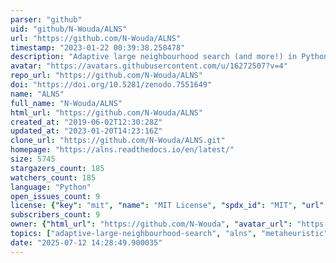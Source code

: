 ```yaml
---
parser: "github"
uid: "github/N-Wouda/ALNS"
url: "https://github.com/N-Wouda/ALNS"
timestamp: "2023-01-22 00:39:38.258478"
description: "Adaptive large neighbourhood search (and more!) in Python."
avatar: "https://avatars.githubusercontent.com/u/16272507?v=4"
repo_url: "https://github.com/N-Wouda/ALNS"
doi: "https://doi.org/10.5281/zenodo.7551649"
name: "ALNS"
full_name: "N-Wouda/ALNS"
html_url: "https://github.com/N-Wouda/ALNS"
created_at: "2019-06-02T12:30:28Z"
updated_at: "2023-01-20T14:23:16Z"
clone_url: "https://github.com/N-Wouda/ALNS.git"
homepage: "https://alns.readthedocs.io/en/latest/"
size: 5745
stargazers_count: 185
watchers_count: 185
language: "Python"
open_issues_count: 9
license: {"key": "mit", "name": "MIT License", "spdx_id": "MIT", "url": "https://api.github.com/licenses/mit", "node_id": "MDc6TGljZW5zZTEz"}
subscribers_count: 9
owner: {"html_url": "https://github.com/N-Wouda", "avatar_url": "https://avatars.githubusercontent.com/u/16272507?v=4", "login": "N-Wouda", "type": "User"}
topics: ["adaptive-large-neighbourhood-search", "alns", "metaheuristic", "operations-research", "python", "travelling-salesman-problem", "cutting-stock-problem", "vehicle-routing-problem", "rcpsp", "scheduling-problem", "tsp", "vrp", "flow-shop"]
date: "2025-07-12 14:28:49.900035"
---
```

